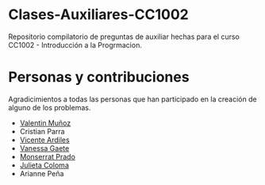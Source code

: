 # Clases-Auxiliares-CC1002

Repositorio compilatorio de preguntas de auxiliar hechas para el curso CC1002 - Introducción a la Progrmacion.


# Personas y contribuciones
Agradicimientos a todas las personas que han participado en la creación de alguno de los problemas.

- [Valentin Muñoz](https://github.com/valentitos) 
- Cristian Parra
- [Vicente Ardiles](https://github.com/Ephyy)
- [Vanessa Gaete](https://github.com/VanessaGaete)
- [Monserrat Prado](https://github.com/monsita101)
- [Julieta Coloma](https://github.com/asouris)
- Arianne Peña

